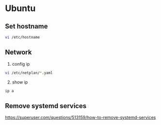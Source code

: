 # Ubuntu

## Set hostname

```bash
vi /etc/hostname
```

## Network

1. config ip
```bash
vi /etc/netplan/*.yaml
```

2. show ip
```bash
ip a
```

## Remove systemd services

https://superuser.com/questions/513159/how-to-remove-systemd-services
